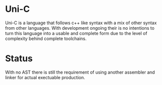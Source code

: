 # Uni-C
Uni-C is a language that follows c++ like syntax with a mix of other syntax from other languages. With development ongoing their is no intentions to turn this language into a usable and complete form due to the level of complexity behind complete toolchains.

# Status
With no AST there is still the requirement of using another assembler and linker for actual exectuable production.